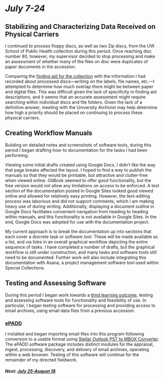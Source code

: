 # _July 7-24_

## Stabilizing and Characterizing Data Received on Physical Carriers

I continued to process floppy discs, as well as two Zip discs, from the UW School of Public Health collection during this period. Once reaching disc number 80, however, my supervisor decided to stop processing and make an assessment of whether many of the files on disc were duplicates of paper documents in the accession.

Comparing the [finding aid for the collection](http://archiveswest.orbiscascade.org/ark:/80444/xv30114/op=fstyle.aspx?t=k&q=uw+school+of+public+health#overview) with the information I had recorded about processed discs—writing on the labels, file names, etc.—I attempted to determine how much overlap there might be between paper and digital files. This was difficult given the lack of specificity in finding aid descriptions, and it seems that an accurate assessment might require searching within individual discs and file folders. Given the lack of a definitive answer, meeting with the University Archivist may help determine how high a priority should be placed on continuing to process these physical carriers.

## Creating Workflow Manuals

Building on detailed notes and screenshots of software tools, during this period I began drafting how-to documentation for the tasks I had been performing.

Viewing some initial drafts created using Google Docs, I didn’t like the way that page breaks affected the layout. I hoped to find a way to publish the manuals so that they would be printable, but attractive and clutter-free when viewed online. GitBook seemed to offer good functionality, but the free version would not allow any limitations on access to be enforced. A test section of the documentation posted in Google Sites looked good viewed online and allowed for relatively easy printing. However, the text-editing process was laborious and did not support comments, which I am making heavy use of during writing. Additionally, displaying a document outline in Google Docs facilitates convenient navigation from heading to heading within manuals, and this functionality is not available in Google Sites. In the end, Google Docs was adopted for use with the documentation project.

My current approach is to break the documentation up into sections that each cover a discrete task or software tool. These will be made available as a list, and via links in an overall graphical workflow depicting the entire sequence of tasks. I have completed a number of drafts, but the graphical workflow is still under construction, and many tasks and software tools still need to be documented. Further work will also include integrating this documentation with Asana, a project management software tool used within Special Collections.

## Testing and Assessing Software

During this period I began work towards a [third learning outcome](LearningOutcomesDocumentation.md#c1), testing and assessing software tools for functionality and feasibility of use. In particular, I began testing software for processing and providing access to email archives, using email data files from a previous accession.

### [ePADD](https://library.stanford.edu/projects/epadd)

I installed and began importing email files into this program following conversion to a usable format using [Stellar Outlook PST to MBOX Converter](https://www.stellarinfo.com/email-tools/pst-to-mbox-converter.php). The ePADD software package includes distinct modules for the appraisal, ingest, processing, discovery, and delivery of email archives, operating within a web browser. Testing of this software will continue for the remainder of my directed fieldwork.

#### _Next: [July 25-August 18](july-25-august-18.md)_
